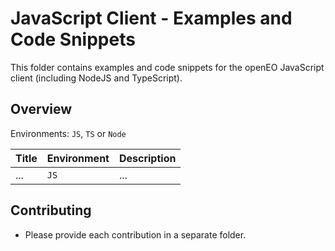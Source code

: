 # JavaScript Client - Examples and Code Snippets

This folder contains examples and code snippets for the openEO JavaScript client (including NodeJS and TypeScript).

## Overview

Environments: `JS`, `TS` or `Node`

| Title | Environment | Description |
| ----- | ----------- | ----------- |
| ...   | `JS`        | ...         |

## Contributing

* Please provide each contribution in a separate folder.